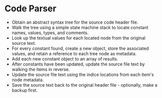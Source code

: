 
# Code Parser

- Obtain an abstract syntax tree for the source code header file.
- Walk the tree using a simple state machine stack to locate constant names, values, types, and comments.
- Look up the textual values for each located node from the original source text.
- For every constant found, create a new object, store the associated values, and retain a reference to each tree node as metadata.
- Add each new constant object to an array of results.
- After constants have been updated, update the source file text by walking the items in reverse.
- Update the source file text using the indice locations from each item's node metadata.
- Save the source text back to the original header file - optionally, make a backup first.

